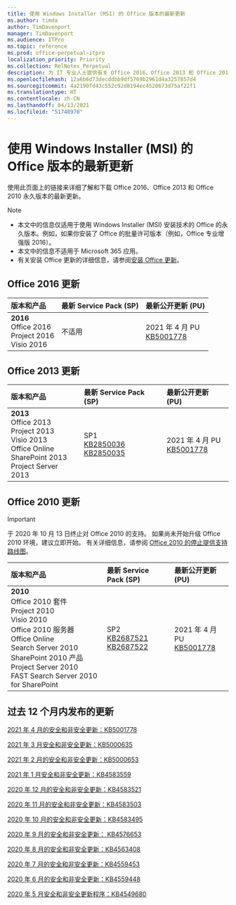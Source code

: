 ```yaml
---
title: 使用 Windows Installer (MSI) 的 Office 版本的最新更新
ms.author: timda
author: TimDavenport
manager: TimDavenport
ms.audience: ITPro
ms.topic: reference
ms.prod: office-perpetual-itpro
localization_priority: Priority
ms.collection: RelNotes_Perpetual
description: 为 IT 专业人士提供有关 Office 2016、Office 2013 和 Office 2010 永久版本的最新更新信息的链接
ms.openlocfilehash: 12a6b6d73decddbb9df5769b2961d4a3257857d4
ms.sourcegitcommit: 4a2190fd43c552c92d8194ec4520673d75af22f1
ms.translationtype: HT
ms.contentlocale: zh-CN
ms.lasthandoff: 04/13/2021
ms.locfileid: "51748970"
---
```

# <a name="latest-updates-for-versions-of-office-that-use-windows-installer-msi"></a>使用 Windows Installer (MSI) 的 Office 版本的最新更新

使用此页面上的链接来详细了解和下载 Office 2016、Office 2013 和 Office 2010 永久版本的最新更新。
  
 
> [!NOTE]
> - 本文中的信息仅适用于使用 Windows Installer (MSI) 安装技术的 Office 的永久版本。例如，如果你安装了 Office 的批量许可版本（例如，Office 专业增强版 2016）。
> - 本文中的信息不适用于 Microsoft 365 应用。
> - 有关安装 Office 更新的详细信息，请参阅[安装 Office 更新](https://support.office.com/article/2ab296f3-7f03-43a2-8e50-46de917611c5)。 


## <a name="office-2016-updates"></a>Office 2016 更新

|**版本和产品**|**最新 Service Pack (SP)**|**最新公开更新 (PU)**|
|:-----|:-----|:-----|
|**2016** <br/> Office 2016  <br/> Project 2016  <br/> Visio 2016  <br/> |不适用  <br/> |2021 年 4 月 PU  <br/> [KB5001778](https://support.microsoft.com/help/5001778) <br/> |

## <a name="office-2013-updates"></a>Office 2013 更新

|**版本和产品**|**最新 Service Pack (SP)**|**最新公开更新 (PU)**|
|:-----|:-----|:-----|
|**2013** <br/> Office 2013  <br/> Project 2013  <br/> Visio 2013  <br/> Office Online  <br/> SharePoint 2013  <br/> Project Server 2013  <br/> |SP1 <br/> [KB2850036](https://support.microsoft.com/kb/2850036) <br/>[KB2850035](https://support.microsoft.com/kb/2850035) <br/> |2021 年 4 月 PU  <br/> [KB5001778](https://support.microsoft.com/help/5001778) <br/> |
   
## <a name="office-2010-updates"></a>Office 2010 更新
> [!IMPORTANT]
> 于 2020 年 10 月 13 日终止对 Office 2010 的支持。 如果尚未开始升级 Office 2010 环境，建议立即开始。 有关详细信息，请参阅 [Office 2010 的停止提供支持路线图](/DeployOffice/office-2010-end-support-roadmap)。 

|**版本和产品**|**最新 Service Pack (SP)**|**最新公开更新 (PU)**|
|:-----|:-----|:-----|
|**2010** <br/> Office 2010 套件  <br/> Project 2010  <br/> Visio 2010  <br/> Office 2010 服务器  <br/> Office Online  <br/> Search Server 2010  <br/> SharePoint 2010 产品  <br/> Project Server 2010  <br/> FAST Search Server 2010 for SharePoint  <br/> |SP2 <br/>[KB2687521](https://support.microsoft.com/kb/2687521) <br/> [KB2687522](https://support.microsoft.com/kb/2687522) <br/> |2021 年 4 月 PU  <br/> [KB5001778](https://support.microsoft.com/help/5001778) <br/> |
   

   
## <a name="updates-released-in-past-12-months"></a>过去 12 个月内发布的更新

[2021 年 4 月的安全和非安全更新：KB5001778](https://support.microsoft.com/help/5001778)

[2021 年 3 月安全和非安全更新：KB5000635](https://support.microsoft.com/help/5000635)

[2021 年 2 月的安全和非安全更新：KB5000653](https://support.microsoft.com/help/5000653)

[2021 年 1 月安全和非安全更新：KB4583559](https://support.microsoft.com/help/4583559)

[2020 年 12 月的安全和非安全更新：KB4583521](https://support.microsoft.com/help/4583521)

[2020 年 11 月的安全和非安全更新：KB4583503](https://support.microsoft.com/help/4583503)

[2020 年 10 月的安全和非安全更新：KB4583495](https://support.microsoft.com/help/4583495)

[2020 年 9 月的安全和非安全更新： KB4576653](https://support.microsoft.com/help/4576653)

[2020 年 8 月的安全和非安全更新：KB4563408](https://support.microsoft.com/help/4563408)

[2020 年 7 月的安全和非安全更新：KB4559453](https://support.microsoft.com/help/4559453)

[2020 年 6 月的安全和非安全更新：KB4559448](https://support.microsoft.com/help/4559448)

[2020 年 5 月安全和非安全更新程序：KB4549680](https://support.microsoft.com/help/4549680)







 




</br>